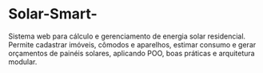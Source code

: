 # Solar-Smart-
Sistema web para cálculo e gerenciamento de energia solar residencial. Permite cadastrar imóveis, cômodos e aparelhos, estimar consumo e gerar orçamentos de painéis solares, aplicando POO, boas práticas e arquitetura modular.
